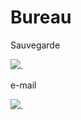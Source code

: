<h1>Bureau</h1>

<p>Sauvegarde</p>
<a href="https://www.google.com/webhp?hl=fr&ictx=2&sa=X&ved=0ahUKEwiJx4HA9vjwAhXvXhUIHQ6qClcQPQgI"><img src="https://www.xn--icne-wqa.com/images/icones/2/7/document-save-3.png" /></a>.
 
<p>e-mail</p>
<a href="gaaet2000.github.io/e-mail"><img src="https://img.icons8.com/plasticine/2x/important-mail.png" /></a>.
